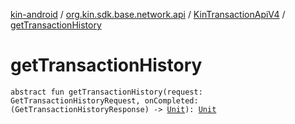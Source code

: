 [kin-android](../../index.md) / [org.kin.sdk.base.network.api](../index.md) / [KinTransactionApiV4](index.md) / [getTransactionHistory](./get-transaction-history.md)

# getTransactionHistory

`abstract fun getTransactionHistory(request: GetTransactionHistoryRequest, onCompleted: (GetTransactionHistoryResponse) -> `[`Unit`](https://kotlinlang.org/api/latest/jvm/stdlib/kotlin/-unit/index.html)`): `[`Unit`](https://kotlinlang.org/api/latest/jvm/stdlib/kotlin/-unit/index.html)